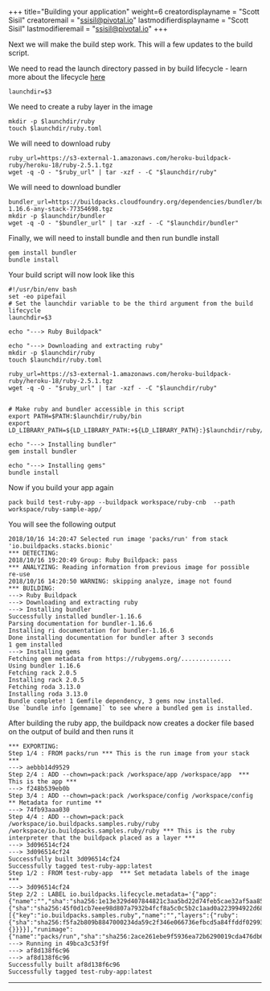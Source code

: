 +++
title="Building your application"
weight=6
creatordisplayname = "Scott Sisil"
creatoremail = "ssisil@pivotal.io"
lastmodifierdisplayname = "Scott Sisil"
lastmodifieremail = "ssisil@pivotal.io"
+++


Next we will make the build step work.  This will a few updates to the build script.

We need to read the launch directory passed in by build lifecycle - learn more about the lifecycle [here](https://github.com/buildpack/lifecycle)

```
launchdir=$3 
```

We need to create a ruby layer in the image

```
mkdir -p $launchdir/ruby
touch $launchdir/ruby.toml
```

We will need to download ruby

```
ruby_url=https://s3-external-1.amazonaws.com/heroku-buildpack-ruby/heroku-18/ruby-2.5.1.tgz
wget -q -O - "$ruby_url" | tar -xzf - -C "$launchdir/ruby"
```

We will need to download bundler

```
bundler_url=https://buildpacks.cloudfoundry.org/dependencies/bundler/bundler-1.16.6-any-stack-77354698.tgz
mkdir -p $launchdir/bundler
wget -q -O - "$bundler_url" | tar -xzf - -C "$launchdir/bundler"
```

Finally, we will need to install bundle and then run bundle install

```
gem install bundler
bundle install
```


Your build script will now look like this

```
#!/usr/bin/env bash
set -eo pipefail
# Set the launchdir variable to be the third argument from the build lifecycle
launchdir=$3 

echo "---> Ruby Buildpack" 

echo "---> Downloading and extracting ruby"
mkdir -p $launchdir/ruby
touch $launchdir/ruby.toml

ruby_url=https://s3-external-1.amazonaws.com/heroku-buildpack-ruby/heroku-18/ruby-2.5.1.tgz
wget -q -O - "$ruby_url" | tar -xzf - -C "$launchdir/ruby"


# Make ruby and bundler accessible in this script
export PATH=$PATH:$launchdir/ruby/bin
export LD_LIBRARY_PATH=${LD_LIBRARY_PATH:+${LD_LIBRARY_PATH}:}$launchdir/ruby/lib

echo "---> Installing bundler"
gem install bundler

echo "---> Installing gems"
bundle install
```


Now if you build your app again 

```
pack build test-ruby-app --buildpack workspace/ruby-cnb  --path workspace/ruby-sample-app/
```

You will see the following output

```
2018/10/16 14:20:47 Selected run image 'packs/run' from stack 'io.buildpacks.stacks.bionic'
*** DETECTING:
2018/10/16 19:20:49 Group: Ruby Buildpack: pass
*** ANALYZING: Reading information from previous image for possible re-use
2018/10/16 14:20:50 WARNING: skipping analyze, image not found
*** BUILDING:
---> Ruby Buildpack
---> Downloading and extracting ruby
---> Installing bundler
Successfully installed bundler-1.16.6
Parsing documentation for bundler-1.16.6
Installing ri documentation for bundler-1.16.6
Done installing documentation for bundler after 3 seconds
1 gem installed
---> Installing gems
Fetching gem metadata from https://rubygems.org/..............
Using bundler 1.16.6
Fetching rack 2.0.5
Installing rack 2.0.5
Fetching roda 3.13.0
Installing roda 3.13.0
Bundle complete! 1 Gemfile dependency, 3 gems now installed.
Use `bundle info [gemname]` to see where a bundled gem is installed.
```

After building the ruby app, the buildpack now creates a docker file based on the output of build and then runs it


```
*** EXPORTING:
Step 1/4 : FROM packs/run *** This is the run image from your stack ***
---> aebbb14d9529
Step 2/4 : ADD --chown=pack:pack /workspace/app /workspace/app  *** This is the app ***
---> f248b539eb0b
Step 3/4 : ADD --chown=pack:pack /workspace/config /workspace/config ** Metadata for runtime **
---> 74fb93aaa030
Step 4/4 : ADD --chown=pack:pack  /workspace/io.buildpacks.samples.ruby/ruby /workspace/io.buildpacks.samples.ruby/ruby *** This is the ruby interpreter that the buildpack placed as a layer ***
---> 3d096514cf24
---> 3d096514cf24
Successfully built 3d096514cf24
Successfully tagged test-ruby-app:latest
Step 1/2 : FROM test-ruby-app  *** Set metadata labels of the image ***
---> 3d096514cf24
Step 2/2 : LABEL io.buildpacks.lifecycle.metadata='{"app":{"name":"","sha":"sha256:1e13e329d407844821c3aa5bd22d74feb5cae32af5aa85c82b5271a20e51615d"},"config":{"sha":"sha256:45f0d1cb7eee98d807a7932b4fcf8a5c0c5b2c1aad0a223994922d68885457ad"},"buildpacks":[{"key":"io.buildpacks.samples.ruby","name":"","layers":{"ruby":{"sha":"sha256:f5fa2b809b8847000234da59c2f346e066736efbcd5a84ffddf02993b0fd23e9","data":{}}}}],"runimage":{"name":"packs/run","sha":"sha256:2ace261ebe9f5936ea72b6290019cda476db6a0b3a4d5d64039c61b45e46091f"}}'
---> Running in 49bca3c53f9f
---> af8d138f6c96
---> af8d138f6c96
Successfully built af8d138f6c96
Successfully tagged test-ruby-app:latest
```

---
